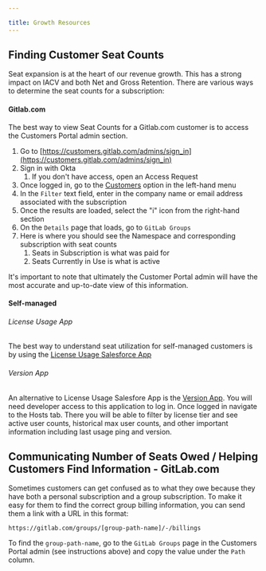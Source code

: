 ```yaml
---

title: Growth Resources 
---
```










## Finding Customer Seat Counts

Seat expansion is at the heart of our revenue growth. This has a strong impact on IACV and both Net and Gross Retention. There are various ways to determine the seat counts for a subscription:


#### Gitlab.com

The best way to view Seat Counts for a Gitlab.com customer is to access the Customers Portal admin section.

1. Go to [https://customers.gitlab.com/admins/sign_in](https://customers.gitlab.com/admins/sign_in)
1. Sign in with Okta
    1. If you don't have access, open an Access Request
1. Once logged in, go to the [Customers](https://customers.gitlab.com/admin/customer) option in the left-hand menu
1. In the `Filter` text field, enter in the company name or email address associated with the subscription
1. Once the results are loaded, select the "i" icon from the right-hand section
1. On the `Details` page that loads, go to `GitLab Groups`
1. Here is where you should see the Namespace and corresponding subscription with seat counts
    1. Seats in Subscription is what was paid for
    1. Seats Currently in Use is what is active


It's important to note that ultimately the Customer Portal admin will have the most accurate and up-to-date view of this information.

#### Self-managed

###### License Usage App

The best way to understand seat utilization for self-managed customers is by using the [License Usage Salesforce App](https://about.gitlab.com/handbook/sales/field-operations/sales-systems/license-usage-app/)

###### Version App

An alternative to License Usage Salesfore App is the [Version App](https://version.gitlab.com). You will need developer access to this application to log in. Once logged in navigate to the Hosts tab. There you will be able to filter by license tier and see active user counts, historical max user counts, and other important information including last usage ping and version.


## Communicating Number of Seats Owed / Helping Customers Find Information - GitLab.com

Sometimes customers can get confused as to what they owe because they have both a personal subscription and a group subscription. To make it easy for them to find the correct group billing information, you can send them a link with a URL in this format:

`https://gitlab.com/groups/[group-path-name]/-/billings`

To find the `group-path-name`, go to the `GitLab Groups` page in the Customers Portal admin (see instructions above) and copy the value under the `Path` column.



